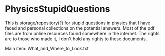 # PhysicsStupidQuestions
 This is storage/repository(?) for stupid questions in physics that I have faced and personal collections on the potential answers. Most of the pdf files are from online resources found somewhere in the internet. 
 The rights are to those who made it, I don't hold any rights to these documents.
 
Main item: What_and_Where_to_Look.txt
